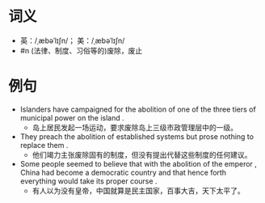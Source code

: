 # 词义
- 英：/ˌæbəˈlɪʃn/； 美：/ˌæbəˈlɪʃn/
- #n (法律、制度、习俗等的)废除，废止
# 例句
- Islanders have campaigned for the abolition of one of the three tiers of municipal power on the island .
	- 岛上居民发起一场运动，要求废除岛上三级市政管理层中的一级。
- They preach the abolition of established systems but prose nothing to replace them .
	- 他们竭力主张废除固有的制度，但没有提出代替这些制度的任何建议。
- Some people seemed to believe that with the abolition of the emperor , China had become a democratic country and that hence forth everything would take its proper course .
	- 有人以为没有皇帝，中国就算是民主国家，百事大吉，天下太平了。
